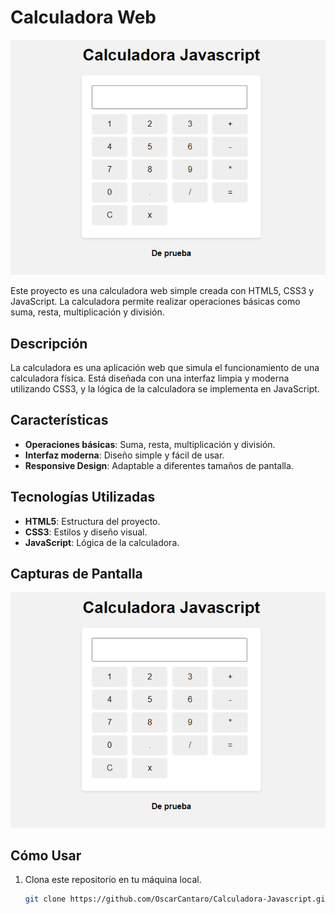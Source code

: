 # Calculadora Web

![Calculadora](https://github.com/OscarCantaro/Calculadora-Javascript/blob/master/calculadora.png)

Este proyecto es una calculadora web simple creada con HTML5, CSS3 y JavaScript. La calculadora permite realizar operaciones básicas como suma, resta, multiplicación y división.

## Descripción

La calculadora es una aplicación web que simula el funcionamiento de una calculadora física. Está diseñada con una interfaz limpia y moderna utilizando CSS3, y la lógica de la calculadora se implementa en JavaScript.

## Características

- **Operaciones básicas**: Suma, resta, multiplicación y división.
- **Interfaz moderna**: Diseño simple y fácil de usar.
- **Responsive Design**: Adaptable a diferentes tamaños de pantalla.

## Tecnologías Utilizadas

- **HTML5**: Estructura del proyecto.
- **CSS3**: Estilos y diseño visual.
- **JavaScript**: Lógica de la calculadora.

## Capturas de Pantalla

![Interfaz de la Calculadora](./assets/screenshot.png)

## Cómo Usar

1. Clona este repositorio en tu máquina local.
   ```bash
   git clone https://github.com/OscarCantaro/Calculadora-Javascript.git
